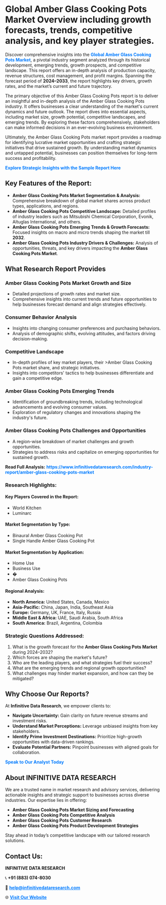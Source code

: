 <h1>Global Amber Glass Cooking Pots Market Overview including growth forecasts, trends, competitive analysis, and key player strategies.</h1>
<p>
Discover comprehensive insights into the 
<a href="https://www.infinitivedataresearch.com/industry-report/amber-glass-cooking-pots-market" rel="dofollow" style="color: #007BFF; text-decoration: none;"><strong>Global Amber Glass Cooking Pots Market</strong></a>, a pivotal industry segment analyzed through its historical development, emerging trends, growth prospects, and competitive landscape. This report offers an in-depth analysis of production capacity, revenue structures, cost management, and profit margins. Spanning the forecast period of <strong>2024–2033</strong>, the report highlights key drivers, growth rates, and the market’s current and future trajectory.
</p>
<p>
The primary objective of this Amber Glass Cooking Pots report is to deliver an insightful and in-depth analysis of the Amber Glass Cooking Pots industry. It offers businesses a clear understanding of the market's current dynamics and future outlook. The report dives into essential aspects, including market size, growth potential, competitive landscapes, and emerging trends. By exploring these factors comprehensively, stakeholders can make informed decisions in an ever-evolving business environment.
</p>
<p>
Ultimately, the Amber Glass Cooking Pots market report provides a roadmap for identifying lucrative market opportunities and crafting strategic initiatives that drive sustained growth. By understanding market dynamics and untapped potential, businesses can position themselves for long-term success and profitability.
</p>
<p>
<a href="https://www.infinitivedataresearch.com/request-sample/reportId=110165" style="color: #007BFF; text-decoration: none;"><strong>Explore Strategic Insights with the Sample Report Here</strong></a>
</p>

<h2>Key Features of the Report:</h2>
<ul>
<li><strong>Amber Glass Cooking Pots Market Segmentation & Analysis:</strong> Comprehensive breakdown of global market shares across product types, applications, and regions.</li>
<li><strong>Amber Glass Cooking Pots Competitive Landscape:</strong> Detailed profiles of industry leaders such as Mitsubishi Chemical Corporation, Evonik, Altuglas International, and others.</li>
<li><strong>Amber Glass Cooking Pots Emerging Trends & Growth Forecasts:</strong> Focused insights on macro and micro trends shaping the market till <strong>2032</strong>.</li>
<li><strong>Amber Glass Cooking Pots Industry Drivers & Challenges:</strong> Analysis of opportunities, threats, and key drivers impacting the <strong>Amber Glass Cooking Pots Market</strong>.</li>
</ul>

<h2>What Research Report Provides</h2>
<h3>Amber Glass Cooking Pots Market Growth and Size</h3>
<ul>
<li>Detailed projections of growth rates and market size.</li>
<li>Comprehensive insights into current trends and future opportunities to help businesses forecast demand and align strategies effectively.</li>
</ul>

<h3>Consumer Behavior Analysis</h3>
<ul>
<li>Insights into changing consumer preferences and purchasing behaviors.</li>
<li>Analysis of demographic shifts, evolving attitudes, and factors driving decision-making.</li>
</ul>

<h3>Competitive Landscape</h3>
<ul>
<li>In-depth profiles of key market players, their >Amber Glass Cooking Pots market share, and strategic initiatives.</li>
<li>Insights into competitors' tactics to help businesses differentiate and gain a competitive edge.</li>
</ul>

<h3>Amber Glass Cooking Pots Emerging Trends</h3>
<ul>
<li>Identification of groundbreaking trends, including technological advancements and evolving consumer values.</li>
<li>Exploration of regulatory changes and innovations shaping the industry's future.</li>
</ul>

<h3>Amber Glass Cooking Pots Challenges and Opportunities</h3>
<ul>
<li>A region-wise breakdown of market challenges and growth opportunities.</li>
<li>Strategies to address risks and capitalize on emerging opportunities for sustained growth.</li>
</ul>
<p><strong>Read Full Analysis:</strong> <a href="https://www.infinitivedataresearch.com/industry-report/amber-glass-cooking-pots-market" rel="dofollow" style="color: #007BFF; text-decoration: none;"><strong>https://www.infinitivedataresearch.com/industry-report/amber-glass-cooking-pots-market</strong></a></p>
<h3>Research Highlights:</h3>
<h4>Key Players Covered in the Report:</h4>
<ul><li>World Kitchen</li><li>Luminarc</li></ul>
<h4>Market Segmentation by Type:</h4>
<ul><li>Binaural Amber Glass Cooking Pot</li><li>Single Handle Amber Glass Cooking Pot</li></ul>
<h4>Market Segmentation by Application:</h4>
<ul><li>Home Use</li><li>Business Use</li><li>�</li><li>Amber Glass Cooking Pots</li></ul>

<h4>Regional Analysis:</h4>
<ul>
<li><strong>North America:</strong> United States, Canada, Mexico</li>
<li><strong>Asia-Pacific:</strong> China, Japan, India, Southeast Asia</li>
<li><strong>Europe:</strong> Germany, UK, France, Italy, Russia</li>
<li><strong>Middle East & Africa:</strong> UAE, Saudi Arabia, South Africa</li>
<li><strong>South America:</strong> Brazil, Argentina, Colombia</li>
</ul>

<h3>Strategic Questions Addressed:</h3>
<ol>
<li>What is the growth forecast for the <strong>Amber Glass Cooking Pots Market</strong> during 2024–2032?</li>
<li>Which forces are shaping the market's future?</li>
<li>Who are the leading players, and what strategies fuel their success?</li>
<li>What are the emerging trends and regional growth opportunities?</li>
<li>What challenges may hinder market expansion, and how can they be mitigated?</li>
</ol>

<h2>Why Choose Our Reports?</h2>
<p>At <strong>Infinitive Data Research</strong>, we empower clients to:</p>
<ul>
<li><strong>Navigate Uncertainty:</strong> Gain clarity on future revenue streams and investment risks.</li>
<li><strong>Understand Market Perceptions:</strong> Leverage unbiased insights from key stakeholders.</li>
<li><strong>Identify Prime Investment Destinations:</strong> Prioritize high-growth opportunities with data-driven rankings.</li>
<li><strong>Evaluate Potential Partners:</strong> Pinpoint businesses with aligned goals for collaboration.</li>
</ul>
<p><a href="https://www.infinitivedataresearch.com/industry-report/amber-glass-cooking-pots-market" rel="dofollow" style="color: #007BFF; text-decoration: none;"><strong>Speak to Our Analyst Today</strong></a></p>

<h2>About INFINITIVE DATA RESEARCH</h2>
<p>We are a trusted name in market research and advisory services, delivering actionable insights and strategic support to businesses across diverse industries. Our expertise lies in offering:</p>
<ul>
<li><strong>Amber Glass Cooking Pots Market Sizing and Forecasting</strong></li>
<li><strong>Amber Glass Cooking Pots Competitive Analysis</strong></li>
<li><strong>Amber Glass Cooking Pots Customer Research</strong></li>
<li><strong>Amber Glass Cooking Pots Product Development Strategies</strong></li>
</ul>
<p>Stay ahead in today’s competitive landscape with our tailored research solutions.</p>

<h2>Contact Us:</h2>
<p><strong>INFINITIVE DATA RESEARCH</strong></p>
<p>📞 <strong>+91 (883) 074-8030</strong></p>
<p>📧 <strong><a href="mailto:help@infinitivedataresearch.com" style="color: #007BFF;">help@infinitivedataresearch.com</a></strong></p>
<p>🌐 <strong><a href="https://www.infinitivedataresearch.com" rel="dofollow" style="color: #007BFF;">Visit Our Website</a></strong></p>
